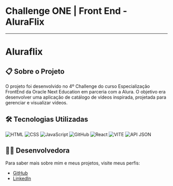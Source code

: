 # Challenge ONE | Front End - AluraFlix
---
<h1>Aluraflix</h1>

<h2>📋 Sobre o Projeto</h2>
<p>O projeto foi desenvolvido no 4º Challenge do curso Especialização FrontEnd da Oracle Next Education em parceria com a Alura. 
O objetivo era desenvolver uma aplicação de catálogo de vídeos inspirada, projetada para gerenciar e visualizar vídeos.</p>

<h2>🛠️ Tecnologias Utilizadas</h2>
<p>
  <img src="https://img.shields.io/badge/HTML-E34F26?style=for-the-badge&logo=html5&logoColor=white" alt="HTML">
  <img src="https://img.shields.io/badge/CSS-1572B6?style=for-the-badge&logo=css3&logoColor=white" alt="CSS">
  <img src="https://img.shields.io/badge/JavaScript-F7DF1E?style=for-the-badge&logo=javascript&logoColor=black" alt="JavaScript">
  <img src="https://img.shields.io/badge/GitHub-181717?style=for-the-badge&logo=github&logoColor=white" alt="GitHub">
<img src="https://img.shields.io/badge/React-61DAFB?style=for-the-badge&logo=react&logoColor=black" alt="React">
<img src="https://img.shields.io/badge/Vite-646CFF?style=for-the-badge&logo=vite&logoColor=white" alt="VITE">
<img src="https://img.shields.io/badge/JSON-000000?style=for-the-badge&logo=json&logoColor=white" alt="API JSON">
</p>

<h2>👩‍💻 Desenvolvedora</h2>
<p>Para saber mais sobre mim e meus projetos, visite meus perfis:</p>
<ul>
  <li><a href="https://github.com/tetsguitar" target="_blank">GitHub</a></li>
  <li><a href="https://www.linkedin.com/mariaesther" target="_blank">LinkedIn</a></li>
</ul>